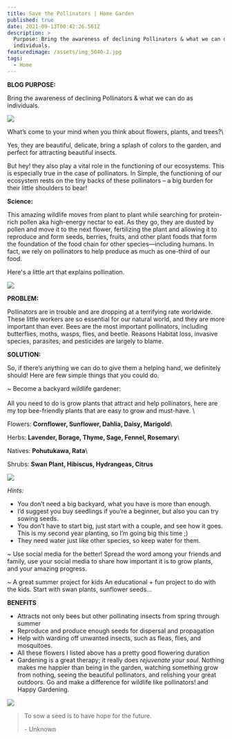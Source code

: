 ```yaml
---
title: Save the Pollinators | Home Garden
published: true
date: 2021-09-13T00:42:26.561Z
description: >
  Purpose: Bring the awareness of declining Pollinators & what we can do as
  individuals.
featuredimage: /assets/img_5040-2.jpg
tags:
  - Home
---
```

**BLOG PURPOSE:**

Bring the awareness of declining Pollinators & what we can do as individuals.

![](/assets/img_5040-copy.jpg)

What’s come to your mind when you think about flowers, plants, and trees?\

Yes, they are beautiful, delicate, bring a splash of colors to the garden, and perfect for attracting beautiful insects. 

But hey! they also play a vital role in the functioning of our ecosystems. This is especially true in the case of pollinators. In Simple, the functioning of our ecosystem rests on the tiny backs of these pollinators – a big burden for their little shoulders to bear! 

**Science:**

This amazing wildlife moves from plant to plant while searching for protein-rich pollen aka high-energy nectar to eat. As they go, they are dusted by pollen and move it to the next flower, fertilizing the plant and allowing it to reproduce and form seeds, berries, fruits, and other plant foods that form the foundation of the food chain for other species—including humans. In fact, we rely on pollinators to help produce as much as one-third of our food.

Here's a little art that explains pollination.

![](/assets/pollination.png)

**PROBLEM:**

Pollinators are in trouble and are dropping at a terrifying rate worldwide. These little workers are so essential for our natural world, and they are more important than ever.
Bees are the most important pollinators, including butterflies, moths, wasps, flies, and beetle.
Reasons 
Habitat loss, invasive species, parasites, and pesticides are largely to blame.

**SOLUTION:**      

 So, if there’s anything we can do to give them a helping hand, we definitely should! Here are few simple things that you could do.


~ Become a backyard wildlife gardener:\
\
All you need to do is grow plants that attract and help pollinators, here are my top bee-friendly plants that are easy to grow and must-have. \

Flowers: **Cornflower, Sunflower, Dahlia, Daisy, Marigold**\

Herbs: **Lavender, Borage, Thyme, Sage, Fennel, Rosemary**\

Natives: **Pohutukawa, Rata**\

Shrubs: **Swan Plant, Hibiscus, Hydrangeas, Citrus**

![](/assets/img_5093.jpg)

*Hints:* 

* You don’t need a big backyard, what you have is more than enough. 
* I’d suggest you buy seedlings if you’re a beginner, but also you can try sowing seeds. 
* You don’t have to start big, just start with a couple, and see how it goes. This is my second year planting, so I’m going big this time ;) 
* They need water just like other species, so keep water for them.

~ Use social media for the better! 
Spread the word among your friends and family, use your social media to share how important it is to grow plants, and your amazing progress.  

~ A great summer project for kids
An educational + fun project to do with the kids. Start with swan plants, sunflower seeds…

**BENEFITS**

* Attracts not only bees but other pollinating insects from spring through summer 
* Reproduce and produce enough seeds for dispersal and propagation
* Help with warding off unwanted insects, such as fleas, flies, and mosquitoes.
* All these flowers I listed above has a pretty good flowering duration
* Gardening is a great therapy; it really does *rejuvenate your soul*. Nothing makes me happier than being in the garden, watching something grow from nothing, seeing the beautiful pollinators, and relishing your great outdoors. Go and make a difference for wildlife like pollinators! and Happy Gardening.

![](/assets/img_5470-2.jpg)

> To sow a seed is to have hope for the future. 
>
> \- Unknown